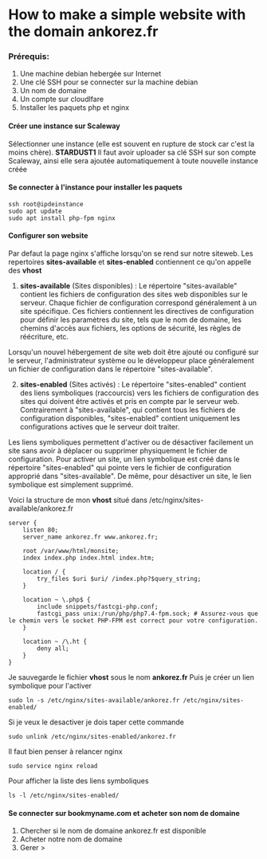 # How to make a simple website with the domain ankorez.fr

### Prérequis: 

 1. Une machine debian hebergée sur Internet
 2. Une clé SSH pour se connecter sur la machine debian
 3. Un nom de domaine
 4. Un compte sur cloudlfare
 5. Installer les paquets php et nginx

#### Créer une instance sur Scaleway
Sélectionner une instance (elle est souvent en rupture de stock car c'est la moins chère).
**STARDUST1**
Il faut avoir uploader sa clé SSH sur son compte Scaleway, ainsi elle sera ajoutée automatiquement à toute nouvelle instance créée
#### Se connecter à l'instance pour installer les paquets

    ssh root@ipdeinstance
    sudo apt update
    sudo apt install php-fpm nginx
#### Configurer son website
Par defaut la page nginx s'affiche lorsqu'on se rend sur notre siteweb.
Les repertoires **sites-available** et **sites-enabled** contiennent ce qu'on appelle des **vhost**
1.  **sites-available** (Sites disponibles) : Le répertoire "sites-available" contient les fichiers de configuration des sites web disponibles sur le serveur. Chaque fichier de configuration correspond généralement à un site spécifique. Ces fichiers contiennent les directives de configuration pour définir les paramètres du site, tels que le nom de domaine, les chemins d'accès aux fichiers, les options de sécurité, les règles de réécriture, etc.

Lorsqu'un nouvel hébergement de site web doit être ajouté ou configuré sur le serveur, l'administrateur système ou le développeur place généralement un fichier de configuration dans le répertoire "sites-available".

2.  **sites-enabled** (Sites activés) : Le répertoire "sites-enabled" contient des liens symboliques (raccourcis) vers les fichiers de configuration des sites qui doivent être activés et pris en compte par le serveur web. Contrairement à "sites-available", qui contient tous les fichiers de configuration disponibles, "sites-enabled" contient uniquement les configurations actives que le serveur doit traiter.

Les liens symboliques permettent d'activer ou de désactiver facilement un site sans avoir à déplacer ou supprimer physiquement le fichier de configuration. Pour activer un site, un lien symbolique est créé dans le répertoire "sites-enabled" qui pointe vers le fichier de configuration approprié dans "sites-available". De même, pour désactiver un site, le lien symbolique est simplement supprimé.

Voici la structure de mon **vhost** situé dans /etc/nginx/sites-available/ankorez.fr

    server {
        listen 80;
        server_name ankorez.fr www.ankorez.fr;
    
        root /var/www/html/monsite;
        index index.php index.html index.htm;
    
        location / {
            try_files $uri $uri/ /index.php?$query_string;
        }
    
        location ~ \.php$ {
            include snippets/fastcgi-php.conf;
            fastcgi_pass unix:/run/php/php7.4-fpm.sock; # Assurez-vous que le chemin vers le socket PHP-FPM est correct pour votre configuration.
        }
    
        location ~ /\.ht {
            deny all;
        }
    }


Je sauvegarde le fichier **vhost** sous le nom **ankorez.fr**
Puis je créer un lien symbolique pour l'activer

    sudo ln -s /etc/nginx/sites-available/ankorez.fr /etc/nginx/sites-enabled/

Si je veux le desactiver je dois taper cette commande

    sudo unlink /etc/nginx/sites-enabled/ankorez.fr
Il faut bien penser à relancer nginx

    sudo service nginx reload
Pour afficher la liste des liens symboliques

    ls -l /etc/nginx/sites-enabled/
#### Se connecter sur bookmyname.com et acheter son nom de domaine

 1. Chercher si le nom de domaine ankorez.fr est disponible
 2. Acheter notre nom de domaine
 3. Gerer > 
